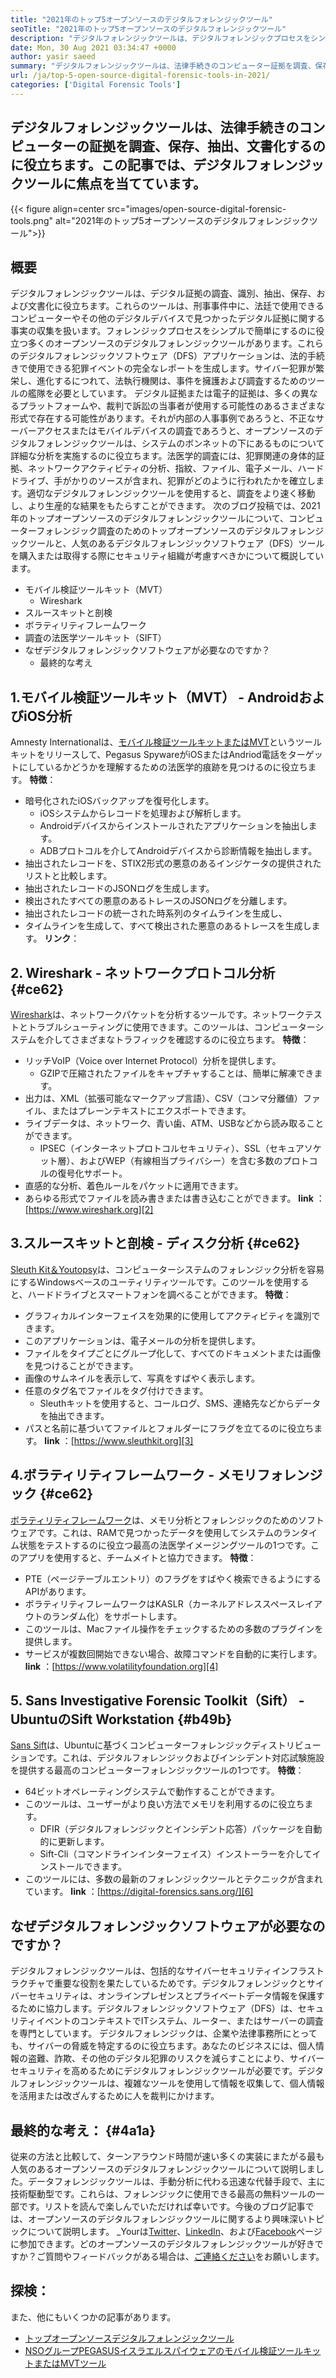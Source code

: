 ```yaml
---
title: "2021年のトップ5オープンソースのデジタルフォレンジックツール" 
seoTitle: "2021年のトップ5オープンソースのデジタルフォレンジックツール" 
description: "デジタルフォレンジックツールは、デジタルフォレンジックプロセスをシンプルで簡単に法的手続きにするのに役立ちます。この記事には、オープンソースのデジタルフォレンジックツールがリストされています。" 
date: Mon, 30 Aug 2021 03:34:47 +0000
author: yasir saeed
summary: "デジタルフォレンジックツールは、法律手続きのコンピューター証拠を調査、保存、抽出、および文書化するのに役立ちます。この記事では、デジタルフォレンジックツールに焦点を当てています。" 
url: /ja/top-5-open-source-digital-forensic-tools-in-2021/
categories: ['Digital Forensic Tools']
---
```


## デジタルフォレンジックツールは、法律手続きのコンピューターの証拠を調査、保存、抽出、文書化するのに役立ちます。この記事では、デジタルフォレンジックツールに焦点を当てています。

{{< figure align=center src="images/open-source-digital-forensic-tools.png" alt="2021年のトップ5オープンソースのデジタルフォレンジックツール">}}


## **概要** 
デジタルフォレンジックツールは、デジタル証拠の調査、識別、抽出、保存、および文書化に役立ちます。これらのツールは、刑事事件中に、法廷で使用できるコンピューターやその他のデジタルデバイスで見つかったデジタル証拠に関する事実の収集を扱います。フォレンジックプロセスをシンプルで簡単にするのに役立つ多くのオープンソースのデジタルフォレンジックツールがあります。これらのデジタルフォレンジックソフトウェア（DFS）アプリケーションは、法的手続きで使用できる犯罪イベントの完全なレポートを生成します。サイバー犯罪が繁栄し、進化するにつれて、法執行機関は、事件を擁護および調査するためのツールの艦隊を必要としています。
デジタル証拠または電子的証拠は、多くの異なるプラットフォームや、裁判で訴訟の当事者が使用する可能性のあるさまざまな形式で存在する可能性があります。それが内部の人事事例であろうと、不正なサーバーアクセスまたはモバイルデバイスの調査であろうと、オープンソースのデジタルフォレンジックツールは、システムのボンネットの下にあるものについて詳細な分析を実施するのに役立ちます。法医学的調査には、犯罪関連の身体的証拠、ネットワークアクティビティの分析、指紋、ファイル、電子メール、ハードドライブ、手がかりのソースが含まれ、犯罪がどのように行われたかを確立します。適切なデジタルフォレンジックツールを使用すると、調査をより速く移動し、より生産的な結果をもたらすことができます。
次のブログ投稿では、2021年のトップオープンソースのデジタルフォレンジックツールについて、コンピューターフォレンジック調査のためのトップオープンソースのデジタルフォレンジックツールと、人気のあるデジタルフォレンジックソフトウェア（DFS）ツールを購入または取得する際にセキュリティ組織が考慮すべきかについて概説しています。
* モバイル検証ツールキット（MVT）
  * Wireshark
* スルースキットと剖検
* ボラティリティフレームワーク
* 調査の法医学ツールキット（SIFT）
* なぜデジタルフォレンジックソフトウェアが必要なのですか？
  * 最終的な考え

## 1.モバイル検証ツールキット（MVT） -  AndroidおよびiOS分析
Amnesty Internationalは、[モバイル検証ツールキットまたはMVT][1]というツールキットをリリースして、Pegasus SpywareがiOSまたはAndriod電話をターゲットにしているかどうかを理解するための法医学的痕跡を見つけるのに役立ちます。
**特徴**：
* 暗号化されたiOSバックアップを復号化します。
  * iOSシステムからレコードを処理および解析します。
  * Androidデバイスからインストールされたアプリケーションを抽出します。
  * ADBプロトコルを介してAndroidデバイスから診断情報を抽出します。
* 抽出されたレコードを、STIX2形式の悪意のあるインジケータの提供されたリストと比較します。
* 抽出されたレコードのJSONログを生成します。
* 検出されたすべての悪意のあるトレースのJSONログを分離します。
* 抽出されたレコードの統一された時系列のタイムラインを生成し、
* タイムラインを生成して、すべて検出された悪意のあるトレースを生成します。
**リンク**：

## 2. Wireshark  - ネットワークプロトコル分析 {#ce62}

[Wireshark][2]は、ネットワークパケットを分析するツールです。ネットワークテストとトラブルシューティングに使用できます。このツールは、コンピューターシステムを介してさまざまなトラフィックを確認するのに役立ちます。
**特徴**：
* リッチVoIP（Voice over Internet Protocol）分析を提供します。
  * GZIPで圧縮されたファイルをキャプチャすることは、簡単に解凍できます。
* 出力は、XML（拡張可能なマークアップ言語）、CSV（コンマ分離値）ファイル、またはプレーンテキストにエクスポートできます。
* ライブデータは、ネットワーク、青い歯、ATM、USBなどから読み取ることができます。
  * IPSEC（インターネットプロトコルセキュリティ）、SSL（セキュアソケット層）、およびWEP（有線相当プライバシー）を含む多数のプロトコルの復号化サポート。
* 直感的な分析、着色ルールをパケットに適用できます。
* あらゆる形式でファイルを読み書きまたは書き込むことができます。
**link** ：[https://www.wireshark.org][2]

## 3.スルースキットと剖検 - ディスク分析 {#ce62}

[Sleuth Kit＆Youtopsy][3]は、コンピューターシステムのフォレンジック分析を容易にするWindowsベースのユーティリティツールです。このツールを使用すると、ハードドライブとスマートフォンを調べることができます。
**特徴**：
* グラフィカルインターフェイスを効果的に使用してアクティビティを識別できます。
* このアプリケーションは、電子メールの分析を提供します。
* ファイルをタイプごとにグループ化して、すべてのドキュメントまたは画像を見つけることができます。
* 画像のサムネイルを表示して、写真をすばやく表示します。
* 任意のタグ名でファイルをタグ付けできます。
  * Sleuthキットを使用すると、コールログ、SMS、連絡先などからデータを抽出できます。
* パスと名前に基づいてファイルとフォルダーにフラグを立てるのに役立ちます。
**link** ：[https://www.sleuthkit.org][3]

## 4.ボラティリティフレームワーク - メモリフォレンジック {#ce62}

[ボラティリティフレームワーク][4]は、メモリ分析とフォレンジックのためのソフトウェアです。これは、RAMで見つかったデータを使用してシステムのランタイム状態をテストするのに役立つ最高の法医学イメージングツールの1つです。このアプリを使用すると、チームメイトと協力できます。
**特徴**：
  * PTE（ページテーブルエントリ）のフラグをすばやく検索できるようにするAPIがあります。
* ボラティリティフレームワークはKASLR（カーネルアドレススペースレイアウトのランダム化）をサポートします。
* このツールは、Macファイル操作をチェックするための多数のプラグインを提供します。
* サービスが複数回開始できない場合、故障コマンドを自動的に実行します。
**link** ：[https://www.volatilityfoundation.org][4]

## 5. Sans Investigative Forensic Toolkit（Sift） -  UbuntuのSift Workstation {#b49b}

[Sans Sift][5]は、Ubuntuに基づくコンピューターフォレンジックディストリビューションです。これは、デジタルフォレンジックおよびインシデント対応試験施設を提供する最高のコンピューターフォレンジックツールの1つです。
**特徴**：
  * 64ビットオペレーティングシステムで動作することができます。
* このツールは、ユーザーがより良い方法でメモリを利用するのに役立ちます。
  * DFIR（デジタルフォレンジックとインシデント応答）パッケージを自動的に更新します。
  * Sift-Cli（コマンドラインインターフェイス）インストーラーを介してインストールできます。
* このツールには、多数の最新のフォレンジックツールとテクニックが含まれています。
**link** ：[https://digital-forensics.sans.org/][6]

## なぜデジタルフォレンジックソフトウェアが必要なのですか？
デジタルフォレンジックツールは、包括的なサイバーセキュリティインフラストラクチャで重要な役割を果たしているためです。デジタルフォレンジックとサイバーセキュリティは、オンラインプレゼンスとプライベートデータ情報を保護するために協力します。デジタルフォレンジックソフトウェア（DFS）は、セキュリティイベントのコンテキストでITシステム、ルーター、またはサーバーの調査を専門としています。
デジタルフォレンジックは、企業や法律事務所にとっても、サイバーの脅威を特定するのに役立ちます。あなたのビジネスには、個人情報の盗難、詐欺、その他のデジタル犯罪のリスクを減らすことにより、サイバーセキュリティを高めるためにデジタルフォレンジックツールが必要です。デジタルフォレンジックツールは、複雑なツールを使用して情報を収集して、個人情報を活用または改ざんするために人を裁判にかけます。

## 最終的な考え： {#4a1a}

従来の方法と比較して、ターンアラウンド時間が速い多くの実装にまたがる最も人気のあるオープンソースのデジタルフォレンジックツールについて説明しました。データフォレンジックツールは、手動分析に代わる迅速な代替手段で、主に技術駆動型です。これらは、フォレンジックに使用できる最高の無料ツールの一部です。リストを読んで楽しんでいただければ幸いです。今後のブログ記事では、オープンソースのデジタルフォレンジックツールに関するより興味深いトピックについて説明します。
_Yourは[Twitter][7]、[LinkedIn][8]、および[Facebook][9]ページに参​​加できます。どのオープンソースのデジタルフォレンジックツールが好きですか？ご質問やフィードバックがある場合は、[ご連絡ください][10]をお願いします。

## 探検：
また、他にもいくつかの記事があります。
  * [トップオープンソースデジタルフォレンジックツール][11]
  * [NSOグループPEGASUSイスラエルスパイウェアのモバイル検証ツールキットまたはMVTツール][1]



[1]: https://products.containerize.com/digital-forensic-software/mvt/
[2]: https://www.wireshark.org/
[3]: https://www.sleuthkit.org/
[4]: https://www.volatilityfoundation.org/
[5]: https://www.sans.org/tools/sift-workstation/
[6]: https://digital-forensics.sans.org/community/downloads/
[7]: https://twitter.com/containerize_co
[8]: https://www.linkedin.com/company/containerize/
[9]: http://facebook.com/containerize
[10]: mailto:yasir.saeed@aspose.com
[11]: https://products.containerize.com/digital-forensic-software/
